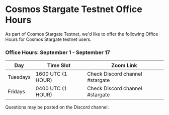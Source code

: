 # Cosmos Stargate Testnet Office Hours

As part of Cosmos Stargate Testnet, we'd like to offer the following Office Hours for Cosmos Stargate testnet users.

### Office Hours: September 1 - September 17

| Day                    | Time Slot               | Zoom Link              |
| ---------------------- | ----------------------  |----------------------  |
| Tuesdays               | 1600 UTC (1 HOUR)       | Check Discord channel #stargate |
| Fridays                |  0400 UTC (1 HOUR)      | Check Discord channel #stargate |

Questions may be posted on the Discord channel: 
